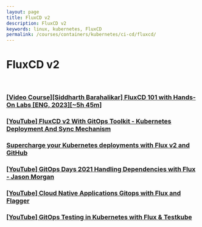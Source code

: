 ```yaml
---
layout: page
title: FluxCD v2
description: FluxCD v2
keywords: linux, kubernetes, FluxCD
permalink: /courses/containers/kubernetes/ci-cd/fluxcd/
---
```


# FluxCD v2

<br/>

### [[Video Course][Siddharth Barahalikar] FluxCD 101 with Hands-On Labs [ENG, 2023][~5h 45m]](/courses/containers/kubernetes/ci-cd/fluxcd/fluxcd-101-with-hands-on-labs/)

### [[YouTube] FluxCD v2 With GitOps Toolkit - Kubernetes Deployment And Sync Mechanism](/courses/containers/kubernetes/ci-cd/fluxcd/fluxcd-v2-with-gitops-toolkit/)

### [Supercharge your Kubernetes deployments with Flux v2 and GitHub](/courses/containers/kubernetes/ci-cd/fluxcd/supercharge-your-kubernetes-deployments-with-flux-v2-and-github/)

### [[YouTube] GitOps Days 2021 Handling Dependencies with Flux - Jason Morgan](/courses/containers/kubernetes/ci-cd/fluxcd/gitops-days-2021-handling-dependencies-with-flux/)

### [[YouTube] Cloud Native Applications Gitops with Flux and Flagger](/courses/containers/kubernetes/ci-cd/fluxcd/cloud-native-applications-gitops-with-flux-and-flagger/)

### [[YouTube] GitOps Testing in Kubernetes with Flux & Testkube](https://www.youtube.com/watch?v=jxsFePSmWx0)
